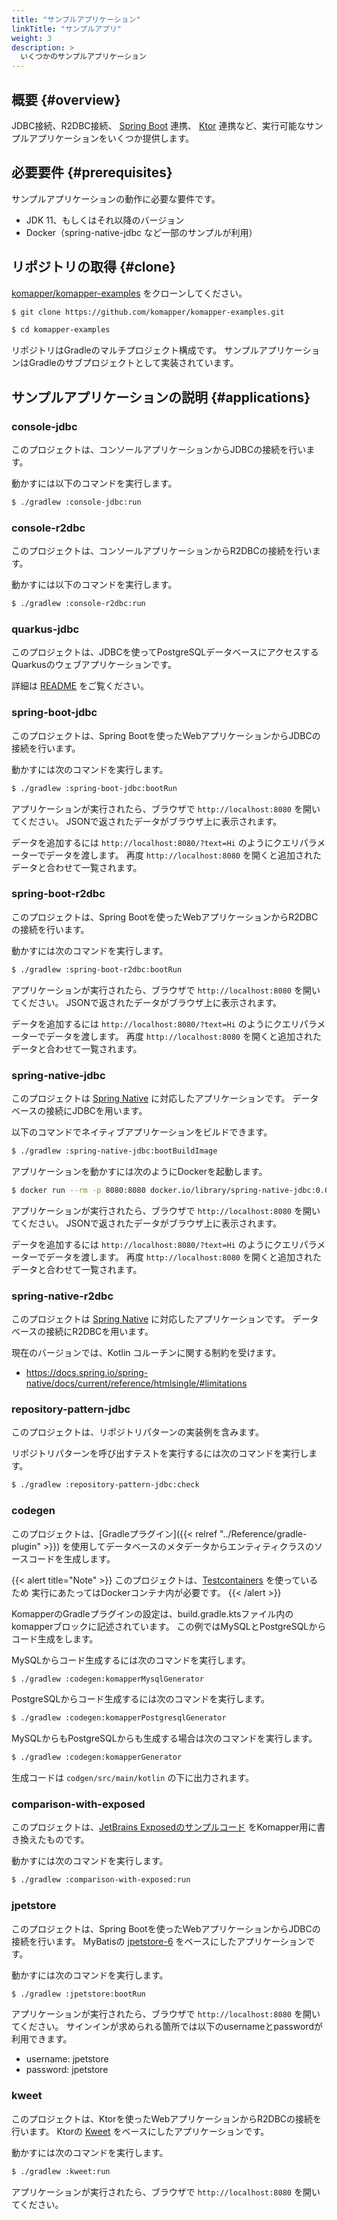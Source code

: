```yaml
---
title: "サンプルアプリケーション"
linkTitle: "サンプルアプリ"
weight: 3
description: >
  いくつかのサンプルアプリケーション
---
```


## 概要 {#overview}

JDBC接続、R2DBC接続、
[Spring Boot](https://spring.io/projects/spring-boot) 連携、
[Ktor](https://ktor.io/) 連携など、実行可能なサンプルアプリケーションをいくつか提供します。

## 必要要件 {#prerequisites}

サンプルアプリケーションの動作に必要な要件です。

- JDK 11、もしくはそれ以降のバージョン
- Docker（spring-native-jdbc など一部のサンプルが利用）

## リポジトリの取得 {#clone}

[komapper/komapper-examples](https://github.com/komapper/komapper-examples)
をクローンしてください。

```sh
$ git clone https://github.com/komapper/komapper-examples.git
```

```sh
$ cd komapper-examples
```

リポジトリはGradleのマルチプロジェクト構成です。
サンプルアプリケーションはGradleのサブプロジェクトとして実装されています。

## サンプルアプリケーションの説明 {#applications}

### console-jdbc

このプロジェクトは、コンソールアプリケーションからJDBCの接続を行います。

動かすには以下のコマンドを実行します。

```sh
$ ./gradlew :console-jdbc:run
```

### console-r2dbc

このプロジェクトは、コンソールアプリケーションからR2DBCの接続を行います。

動かすには以下のコマンドを実行します。

```sh
$ ./gradlew :console-r2dbc:run
```

### quarkus-jdbc

このプロジェクトは、JDBCを使ってPostgreSQLデータベースにアクセスするQuarkusのウェブアプリケーションです。

詳細は [README](https://github.com/komapper/komapper-examples/blob/main/quarkus-jdbc/README.md) をご覧ください。

### spring-boot-jdbc

このプロジェクトは、Spring Bootを使ったWebアプリケーションからJDBCの接続を行います。

動かすには次のコマンドを実行します。

```sh
$ ./gradlew :spring-boot-jdbc:bootRun
```

アプリケーションが実行されたら、ブラウザで `http://localhost:8080` を開いてください。
JSONで返されたデータがブラウザ上に表示されます。

データを追加するには `http://localhost:8080/?text=Hi` のようにクエリパラメーターでデータを渡します。
再度 `http://localhost:8080` を開くと追加されたデータと合わせて一覧されます。

### spring-boot-r2dbc

このプロジェクトは、Spring Bootを使ったWebアプリケーションからR2DBCの接続を行います。

動かすには次のコマンドを実行します。

```sh
$ ./gradlew :spring-boot-r2dbc:bootRun
```

アプリケーションが実行されたら、ブラウザで `http://localhost:8080` を開いてください。
JSONで返されたデータがブラウザ上に表示されます。

データを追加するには `http://localhost:8080/?text=Hi` のようにクエリパラメーターでデータを渡します。
再度 `http://localhost:8080` を開くと追加されたデータと合わせて一覧されます。

### spring-native-jdbc

このプロジェクトは [Spring Native](https://docs.spring.io/spring-native/docs/current/reference/htmlsingle/) に対応したアプリケーションです。
データベースの接続にJDBCを用います。

以下のコマンドでネイティブアプリケーションをビルドできます。

```sh
$ ./gradlew :spring-native-jdbc:bootBuildImage
```

アプリケーションを動かすには次のようにDockerを起動します。

```sh
$ docker run --rm -p 8080:8080 docker.io/library/spring-native-jdbc:0.0.1
```

アプリケーションが実行されたら、ブラウザで `http://localhost:8080` を開いてください。
JSONで返されたデータがブラウザ上に表示されます。

データを追加するには `http://localhost:8080/?text=Hi` のようにクエリパラメーターでデータを渡します。
再度 `http://localhost:8080` を開くと追加されたデータと合わせて一覧されます。

### spring-native-r2dbc

このプロジェクトは [Spring Native](https://docs.spring.io/spring-native/docs/current/reference/htmlsingle/) に対応したアプリケーションです。
データベースの接続にR2DBCを用います。

現在のバージョンでは、Kotlin コルーチンに関する制約を受けます。
 
- https://docs.spring.io/spring-native/docs/current/reference/htmlsingle/#limitations

### repository-pattern-jdbc

このプロジェクトは、リポジトリパターンの実装例を含みます。

リポジトリパターンを呼び出すテストを実行するには次のコマンドを実行します。

```sh
$ ./gradlew :repository-pattern-jdbc:check
```

### codegen

このプロジェクトは、[Gradleプラグイン]({{< relref "../Reference/gradle-plugin" >}})
を使用してデータベースのメタデータからエンティティクラスのソースコードを生成します。

{{< alert title="Note" >}}
このプロジェクトは、[Testcontainers](https://www.testcontainers.org/) を使っているため
実行にあたってはDockerコンテナ内が必要です。
{{< /alert >}}

KomapperのGradleプラグインの設定は、build.gradle.ktsファイル内のkomapperブロックに記述されています。
この例ではMySQLとPostgreSQLからコード生成をします。

MySQLからコード生成するには次のコマンドを実行します。

```sh
$ ./gradlew :codegen:komapperMysqlGenerator
```

PostgreSQLからコード生成するには次のコマンドを実行します。

```sh
$ ./gradlew :codegen:komapperPostgresqlGenerator
```

MySQLからもPostgreSQLからも生成する場合は次のコマンドを実行します。

```sh
$ ./gradlew :codegen:komapperGenerator
```

生成コードは `codgen/src/main/kotlin` の下に出力されます。

### comparison-with-exposed

このプロジェクトは、[JetBrains Exposedのサンプルコード](https://github.com/JetBrains/Exposed#sql-dsl)
をKomapper用に書き換えたものです。

動かすには次のコマンドを実行します。

```sh
$ ./gradlew :comparison-with-exposed:run
```

### jpetstore

このプロジェクトは、Spring Bootを使ったWebアプリケーションからJDBCの接続を行います。
MyBatisの [jpetstore-6](https://github.com/mybatis/jpetstore-6) をベースにしたアプリケーションです。

動かすには次のコマンドを実行します。

```sh
$ ./gradlew :jpetstore:bootRun
```

アプリケーションが実行されたら、ブラウザで `http://localhost:8080` を開いてください。
サインインが求められる箇所では以下のusernameとpasswordが利用できます。

- username: jpetstore
- password: jpetstore

### kweet

このプロジェクトは、Ktorを使ったWebアプリケーションからR2DBCの接続を行います。
Ktorの [Kweet](https://github.com/ktorio/ktor-samples/tree/main/kweet) をベースにしたアプリケーションです。

動かすには次のコマンドを実行します。

```sh
$ ./gradlew :kweet:run
```

アプリケーションが実行されたら、ブラウザで `http://localhost:8080` を開いてください。
